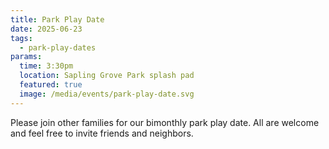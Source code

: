 ```yaml
---
title: Park Play Date
date: 2025-06-23
tags:
  - park-play-dates
params:
  time: 3:30pm
  location: Sapling Grove Park splash pad
  featured: true
  image: /media/events/park-play-date.svg
---
```


Please join other families for our bimonthly park play date. All are welcome and feel free to invite friends and neighbors.
